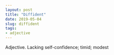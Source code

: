 ```yaml
---
layout: post
title: "Diffident"
date: 2019-05-04
slug: diffident
tags:
- adjective
---
```


Adjective. Lacking self-confidence; timid; modest
